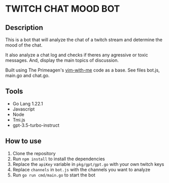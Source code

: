 # TWITCH CHAT MOOD BOT

## Description

This is a bot that will analyze the chat of a twitch stream and determine the mood of the chat.

It also analyze a chat log and checks if theres any agressive or toxic messages. And, display the main topics of discussion.

Built using The Primeagen's [vim-with-me](https://github.com/ThePrimeagen/vim-with-me) code as a base. See files bot.js, main.go and chat.go.

## Tools

- Go Lang 1.22.1
- Javascript
- Node
- Tmi.js
- gpt-3.5-turbo-instruct

## How to use

1. Clone the repository
2. Run `npm install` to install the dependencies
3. Replace the `apiKey` variable in `pkg/gpt/gpt.go` with your own twitch keys
4. Replace `channels` in `bot.js` with the channels you want to analyze
5. Run `go run cmd/main.go` to start the bot
